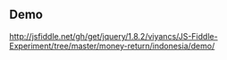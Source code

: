 Demo
-----------
http://jsfiddle.net/gh/get/jquery/1.8.2/viyancs/JS-Fiddle-Experiment/tree/master/money-return/indonesia/demo/